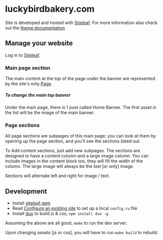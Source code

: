 luckybirdbakery.com
===============

Site is developed and hosted with [Siteleaf](http://www.siteleaf.com/). For more
information also check out the [theme documentation](http://www.siteleaf.com/help/themes/)


## Manage your website

Log in to [Siteleaf](http://www.siteleaf.com/).

### Main page section

The main content at the top of the page under the banner are represented by the
site's only [Page](https://manage.siteleaf.com/pages/545638665dde22cf34000dc8/edit).

##### To change the main top banner

Under the main page, there is 1 post called Home Banner. The first asset in
the list will be the image of the main banner.


### Page sections

All page sections are subpages of this main page; you can look at them by
opening up the page section, and you'll see the sections listed out.

To Add content sections, just add new subpages. The sections are designed to
have a content column and a large image column. You can include images in the
content block too, they will fill the width of the column. The large image will
always be the *last* [or *only*] image.

Sections will alternate left and right for image / text.



## Development

* Install [siteleaf gem](https://github.com/siteleaf/siteleaf-gem)
* Read [Configure an existing site](https://github.com/siteleaf/siteleaf-gem#testing-sites-locally)
to set up a local `config.ru` file
* Install [duo](http://duojs.org) to build js & css; `npm install duo -g`


Assuming the above are all good, `make` to run the dev server.

Upon changing assets [js or css], you will have to run `make build` to rebuild.
